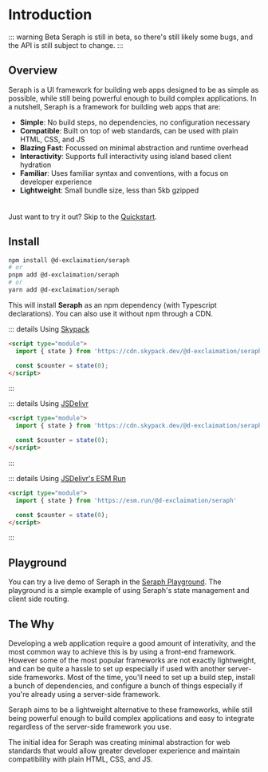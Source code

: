 # Introduction

::: warning Beta
Seraph is still in beta, so there's still likely some bugs, and the API is still subject to change.
:::

## Overview

Seraph is a UI framework for building web apps designed to be as simple as possible, while still being powerful enough to build complex applications.
In a nutshell, Seraph is a framework for building web apps that are:
- **Simple**: No build steps, no dependencies, no configuration necessary
- **Compatible**: Built on top of web standards, can be used with plain HTML, CSS, and JS
- **Blazing Fast**: Focussed on minimal abstraction and runtime overhead
- **Interactivity**: Supports full interactivity using island based client hydration
- **Familiar**: Uses familiar syntax and conventions, with a focus on developer experience
- **Lightweight**: Small bundle size, less than 5kb gzipped


<div class="tip custom-block" style="padding-top: 8px">

Just want to try it out? Skip to the [Quickstart](/getting-started/quickstart).

</div>

## Install

```sh
npm install @d-exclaimation/seraph
# or
pnpm add @d-exclaimation/seraph
# or
yarn add @d-exclaimation/seraph
```
This will install **Seraph** as an npm dependency (with Typescript declarations). You can also use it without npm through a CDN.

::: details Using [Skypack](https://www.skypack.dev/)
```html
<script type="module">
  import { state } from 'https://cdn.skypack.dev/@d-exclaimation/seraph'

  const $counter = state(0);
</script>
```
:::

::: details Using [JSDelivr](https://www.jsdelivr.com/)
```html
<script type="module">
  import { state } from 'https://cdn.skypack.dev/@d-exclaimation/seraph'

  const $counter = state(0);
</script>
```
:::

::: details Using [JSDelivr's ESM Run](https://www.esm.run/)
```html
<script type="module">
  import { state } from 'https://esm.run/@d-exclaimation/seraph'

  const $counter = state(0);
</script>
```
:::

## Playground

You can try a live demo of Seraph in the [Seraph Playground](https://seraph-playground.netlify.app/).
The playground is a simple example of using Seraph's state management and client side routing.

## The Why

Developing a web application require a good amount of interativity, and the most common way to achieve this is by using a front-end framework. However some of the most popular frameworks are not exactly lightweight, and can be quite a hassle to set up especially if used with another server-side frameworks. Most of the time, you'll need to set up a build step, install a bunch of dependencies, and configure a bunch of things especially if you're already using a server-side framework. 

Seraph aims to be a lightweight alternative to these frameworks, while still being powerful enough to build complex applications and easy to integrate regardless of the server-side framework you use.

The initial idea for Seraph was creating minimal abstraction for web standards that would allow greater developer experience and maintain compatibility with plain HTML, CSS, and JS. 